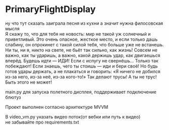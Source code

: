 # PrimaryFlightDisplay
ну что тут сказать 
заиграла песня из кухни а значит нужна филосовская мысля\
Я скажу то, что для тебя не новость: мир не такой уж солнечный и приветливый. Это очень опасное, жесткое место, и если только дашь слабину, он опрокинет с такой силой тебя, что больше уже не встанешь. Ни ты, ни я, никто на свете, не бьёт так сильно, как жизнь! Совсем не важно, как ты ударишь, а важно, какой держишь удар, как двигаешься вперёд. Будешь идти — ИДИ! Если с испугу не свернёшь... Только так побеждают!
Если знаешь, чего ты стоишь — иди и бери своё! Но будь готов удары держать, а не плакаться и говорить: «Я ничего не добился из-за него, из-за неё, из-за кого-то!» Так делают трусы! А ты не трус! Быть этого не может!

main.py для запуска полетного дисплея, поддерживает подключение блютуз

Проект выполнен согласно архитектуре MVVM

В video_vm.py указать видео поток(от вебки или путь к видео)\
не забывайте про requirements.txt